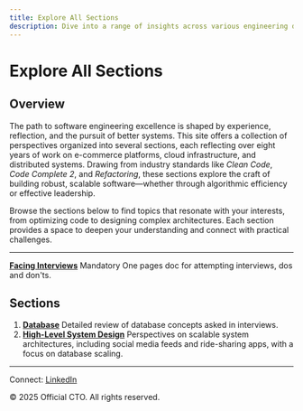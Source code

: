 ```yaml
---
title: Explore All Sections
description: Dive into a range of insights across various engineering domains, from algorithms to system design, drawn from real-world experience in scalable systems.
---
```


# Explore All Sections

## Overview
The path to software engineering excellence is shaped by experience, reflection, and the pursuit of better systems. This site offers a collection of perspectives organized into several sections, each reflecting over eight years of work on e-commerce platforms, cloud infrastructure, and distributed systems. Drawing from industry standards like *Clean Code*, *Code Complete 2*, and *Refactoring*, these sections explore the craft of building robust, scalable software—whether through algorithmic efficiency or effective leadership.

Browse the sections below to find topics that resonate with your interests, from optimizing code to designing complex architectures. Each section provides a space to deepen your understanding and connect with practical challenges.

---
**[Facing Interviews](/interview-section/facing-interviews)**  Mandatory One pages doc for attempting interviews, dos and don'ts.

## Sections
1. **[Database](/interview-section/database)** Detailed review of database concepts asked in interviews.
2. **[High-Level System Design](/interview-section/hld)** Perspectives on scalable system architectures, including social media feeds and ride-sharing apps, with a focus on database scaling.

<!-- 1. **[Algorithms and Data Structures](/interview-section/algorithms)**  
   Reflections on problem-solving techniques, including patterns and advanced structures, informed by real-world coding challenges.

2. **[Object-Oriented Design](/interview-section/ood)**  
   Insights into designing modular, extensible systems, drawing from experiences with inventory and control systems.

3. **[Design Patterns](/interview-section/design-patterns)**  
   Explorations of classic and modern patterns, such as Singleton and Dependency Injection, applied to elegant architectures.

4. **[Design Principles](/interview-section/design-principles)**  
   Considerations of principles like SOLID, DRY, and KISS, shaped by work on microservices and cloud environments.

6. **[Low-Level System Design](/interview-section/lld)**  
   Detailed examinations of components like rate limiters and dispatchers, refined through practical implementation.

7. **[Behavioral and Leadership Skills](/interview-section/behavioral)**  
   Reflections on leadership through real-world stories, covering conflict resolution and influencing teams.

8. **[Domain-Specific Topics](/interview-section/fundamentals/infra-cloud)**  
   Insights into cloud technologies, Kubernetes, and distributed systems, drawn from modern infrastructure projects.

9. **[Writing Clean Code](/interview-section/clean-code)**  
   Thoughts on creating readable, maintainable code, inspired by practices to prevent technical debt.

10. **[Mastering Refactoring](/interview-section/refactoring)**  
    Observations on improving codebases, addressing smells like Long Method with tools like IntelliJ.

11. **[Mock Practice](/interview-section/mocks)**  
    Experiences simulating FAANG interviews, offering practice in coding, design, and leadership scenarios. -->

<!-- ## Begin Your Exploration
Ready to delve into the craft of software engineering? Start with a section that interests you, such as [Algorithms](/interview-section/algorithms) or [Clean Code](/interview-section/clean-code), and explore at your own pace. Stay connected for upcoming YouTube content to further the conversation.

[Begin Exploring →](/interview-section/) -->

---

<footer>
  <p>Connect: <a href="https://www.linkedin.com/in/ravi-shankar-a725b0225/">LinkedIn</a></p>
  <!-- <p>Contact: <a href="mailto:your-email@example.com">your-email@example.com</a></p> -->
  <p>&copy; 2025 Official CTO. All rights reserved.</p>
</footer>